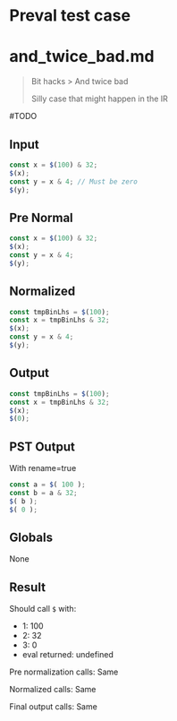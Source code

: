 # Preval test case

# and_twice_bad.md

> Bit hacks > And twice bad
>
> Silly case that might happen in the IR

#TODO

## Input

`````js filename=intro
const x = $(100) & 32;
$(x);
const y = x & 4; // Must be zero
$(y);
`````

## Pre Normal


`````js filename=intro
const x = $(100) & 32;
$(x);
const y = x & 4;
$(y);
`````

## Normalized


`````js filename=intro
const tmpBinLhs = $(100);
const x = tmpBinLhs & 32;
$(x);
const y = x & 4;
$(y);
`````

## Output


`````js filename=intro
const tmpBinLhs = $(100);
const x = tmpBinLhs & 32;
$(x);
$(0);
`````

## PST Output

With rename=true

`````js filename=intro
const a = $( 100 );
const b = a & 32;
$( b );
$( 0 );
`````

## Globals

None

## Result

Should call `$` with:
 - 1: 100
 - 2: 32
 - 3: 0
 - eval returned: undefined

Pre normalization calls: Same

Normalized calls: Same

Final output calls: Same
